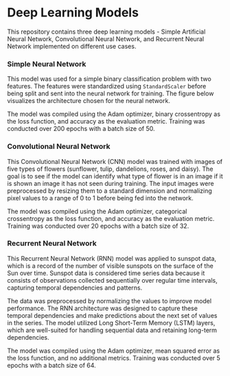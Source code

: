 # Deep Learning Models
This repository contains three deep learning models - Simple Artificial Neural Network, Convolutional Neural Network, and Recurrent Neural Network implemented on different use cases.


### **Simple Neural Network**

<p>
This model was used for a simple binary classification problem with two features. The features were standardized using <code>StandardScaler</code> before being split and sent into the neural network for training. The figure below visualizes the architecture chosen for the neural network.
</p>

<p>
The model was compiled using the Adam optimizer, binary crossentropy as the loss function, and accuracy as the evaluation metric. Training was conducted over 200 epochs with a batch size of 50.
</p>

### **Convolutional Neural Network**

<p>
This Convolutional Neural Network (CNN) model was trained with images of five types of flowers (sunflower, tulip, dandelions, roses, and daisy). The goal is to see if the model can identify what type of flower is in an image if it is shown an image it has not seen during training. The input images were preprocessed by resizing them to a standard dimension and normalizing pixel values to a range of 0 to 1 before being fed into the network. 

<p>
The model was compiled using the Adam optimizer, categorical crossentropy as the loss function, and accuracy as the evaluation metric. Training was conducted over 20 epochs with a batch size of 32.
</p>

### **Recurrent Neural Network**
<p>
This Recurrent Neural Network (RNN) model was applied to sunspot data, which is a record of the number of visible sunspots on the surface of the Sun over time. Sunspot data is considered time series data because it consists of observations collected sequentially over regular time intervals, capturing temporal dependencies and patterns.
</p>

<p>
The data was preprocessed by normalizing the values to improve model performance. The RNN architecture was designed to capture these temporal dependencies and make predictions about the next set of values in the series. The model utilized Long Short-Term Memory (LSTM) layers, which are well-suited for handling sequential data and retaining long-term dependencies.
</p>

<p>
The model was compiled using the Adam optimizer, mean squared error as the loss function, and no additional metrics. Training was conducted over 5 epochs with a batch size of 64.
</p>






